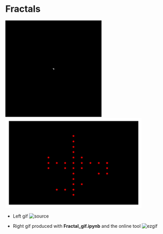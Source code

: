 # Fractals

![](https://github.com/EvanBagis/Fractals-Diffusion-Limited-Aggregation-DLA/blob/master/Brownian_tree.gif) ![](https://github.com/EvanBagis/Fractals-Diffusion-Limited-Aggregation-DLA/blob/master/Fractal.gif) 


* Left gif ![source](https://en.wikipedia.org/wiki/Diffusion-limited_aggregation#/media/File:Brownian_tree.gif)

* Right gif produced with __Fractal_gif.ipynb__ and the online tool ![ezgif](https://ezgif.com/maker)
